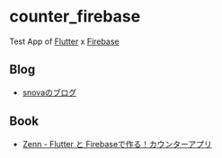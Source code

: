 # counter_firebase

Test App of [Flutter](https://flutter.dev/) x [Firebase](https://firebase.google.com/)

## Blog

- [snovaのブログ](https://snova301.hatenablog.com/)

## Book

- [Zenn - Flutter と Firebaseで作る！カウンターアプリ](https://zenn.dev/snova301/books/6df29a230d681f)
